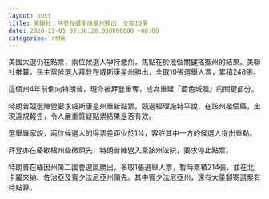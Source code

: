 ```yaml
---
layout: post
title: 美聯社：拜登在威斯康星州勝出　全取10票
date: 2020-11-05 03:38:28.000000000 +08:00
categories: rthk
---
```


美國大選仍在點票，兩位候選人爭持激烈，焦點在於幾個關鍵搖擺州的結果。美聯社推算，民主黨候選人拜登在威斯康星州勝出，全取10張選舉人票，累積248張。

這個州4年前倒向特朗普，現今被拜登重奪，成為重建「藍色城牆」的關鍵部分。

特朗普競選陣營要求威斯康星州重新點票。競選經理施特平說，在該州幾個縣，出現違規報告，令人嚴重質疑點票結果是否有效。

選舉專家說，兩位候選人的得票差距少於1%，容許其中一方的候選人提出重點。

拜登亦在密歇根州些微領先，特朗普陣營入稟該州法院，要求停止點票。

特朗普在緬因州第二國會選區勝出，多取1張選舉人票，暫時累積214張，並在北卡羅來納、佐治亞及賓夕法尼亞州領先。其中賓夕法尼亞州，還有大量郵寄選票有待點算。
